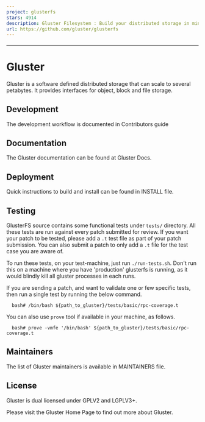 ```yaml
---
project: glusterfs
stars: 4914
description: Gluster Filesystem : Build your distributed storage in minutes
url: https://github.com/gluster/glusterfs
---
```


####   
  
  
  

* * *

Gluster
=======

Gluster is a software defined distributed storage that can scale to several petabytes. It provides interfaces for object, block and file storage.

Development
-----------

The development workflow is documented in Contributors guide

Documentation
-------------

The Gluster documentation can be found at Gluster Docs.

Deployment
----------

Quick instructions to build and install can be found in INSTALL file.

Testing
-------

GlusterFS source contains some functional tests under `tests/` directory. All these tests are run against every patch submitted for review. If you want your patch to be tested, please add a `.t` test file as part of your patch submission. You can also submit a patch to only add a `.t` file for the test case you are aware of.

To run these tests, on your test-machine, just run `./run-tests.sh`. Don't run this on a machine where you have 'production' glusterfs is running, as it would blindly kill all gluster processes in each runs.

If you are sending a patch, and want to validate one or few specific tests, then run a single test by running the below command.

```
  bash# /bin/bash ${path_to_gluster}/tests/basic/rpc-coverage.t
```

You can also use `prove` tool if available in your machine, as follows.

```
  bash# prove -vmfe '/bin/bash' ${path_to_gluster}/tests/basic/rpc-coverage.t
```

Maintainers
-----------

The list of Gluster maintainers is available in MAINTAINERS file.

License
-------

Gluster is dual licensed under GPLV2 and LGPLV3+.

Please visit the Gluster Home Page to find out more about Gluster.
